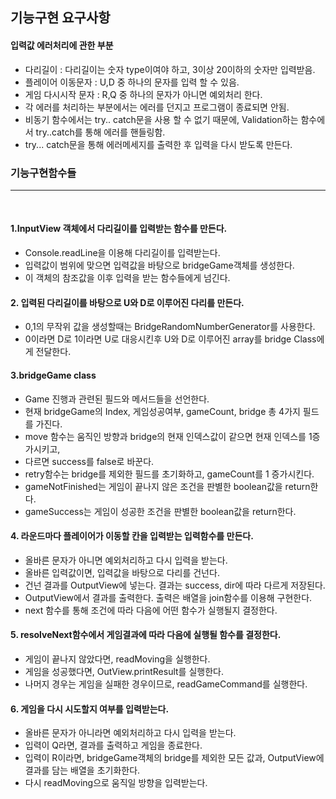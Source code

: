 ## 기능구현 요구사항

#### 입력값 에러처리에 관한 부분
* 다리길이 : 다리길이는 숫자 type이여야 하고, 3이상 20이하의 숫자만 입력받음.
* 플레이어 이동문자 : U,D 중 하나의 문자를 입력 할 수 있음. 
* 게임 다시시작 문자 : R,Q 중 하나의 문자가 아니면 예외처리 한다.
* 각 에러를 처리하는 부분에서는 에러를 던지고 프로그램이 종료되면 안됨.
* 비동기 함수에서는 try.. catch문을 사용 할 수 없기 때문에, Validation하는 함수에서 try..catch를 통해 에러를 핸들링함. 
* try... catch문을 통해 에러메세지를 출력한 후 입력을 다시 받도록 만든다.



### 기능구현함수들
<hr/>
<br/>

#### 1.InputView 객체에서 다리길이를 입력받는 함수를 만든다.<br/>
* Console.readLine을 이용해 다리길이를 입력받는다.
* 입력값이 범위에 맞으면 입력값을 바탕으로 bridgeGame객체를 생성한다.
* 이 객체의 참조값을 이후 입력을 받는 함수들에게 넘긴다.

#### 2. 입력된 다리길이를 바탕으로 U와 D로 이루어진 다리를 만든다. <br/>
* 0,1의 무작위 값을 생성할때는 BridgeRandomNumberGenerator를 사용한다.
* 0이라면 D로 1이라면 U로 대응시킨후 U와 D로 이루어진 array를 bridge Class에게 전달한다.

#### 3.bridgeGame class
* Game 진행과 관련된 필드와 메서드들을 선언한다. 
* 현재 bridgeGame의 Index, 게임성공여부, gameCount, bridge 총 4가지 필드를 가진다.
* move 함수는 움직인 방향과 bridge의 현재 인덱스값이 같으면 현재 인덱스를 1증가시키고,
* 다르면 success를 false로 바꾼다.
* retry함수는 bridge를 제외한 필드를 초기화하고, gameCount를 1 증가시킨다.
* gameNotFinished는 게임이 끝나지 않은 조건을 판별한 boolean값을 return한다.
* gameSuccess는 게임이 성공한 조건을 판별한 boolean값을 return한다. 

#### 4. 라운드마다 플레이어가 이동할 칸을 입력받는 입력함수를 만든다.
* 올바른 문자가 아니면 예외처리하고 다시 입력을 받는다.
* 올바른 입력값이면, 입력값을 바탕으로 다리를 건넌다.
* 건넌 결과를 OutputView에 넣는다. 결과는 success, dir에 따라 다르게 저장된다.
* OutputView에서 결과를 출력한다. 출력은 배열을 join함수를 이용해 구현한다.
* next 함수를 통해 조건에 따라 다음에 어떤 함수가 실행될지 결정한다.

#### 5. resolveNext함수에서 게임결과에 따라 다음에 실행될 함수를 결정한다.
* 게임이 끝나지 않았다면, readMoving을 실행한다.
* 게임을 성공했다면, OutView.printResult를 실행한다.
* 나머지 경우는 게임을 실패한 경우이므로, readGameCommand를 실행한다.

#### 6. 게임을 다시 시도할지 여부를 입력받는다.
* 올바른 문자가 아니라면 예외처리하고 다시 입력을 받는다. 
* 입력이 Q라면, 결과를 출력하고 게임을 종료한다.
* 입력이 R이라면, bridgeGame객체의 bridge를 제외한 모든 값과, OutputView에 결과를 담는 배열을 초기화한다.
* 다시 readMoving으로 움직일 방향을 입력받는다.

